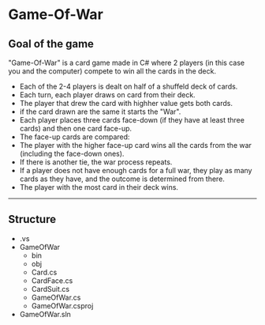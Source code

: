 # Game-Of-War
## Goal of the game
"Game-Of-War" is a card game made in C# where 2 players (in this case you and the computer) compete to win all the cards in the deck. 
- Each of the 2-4 players is dealt on half of a shuffeld deck of cards.
- Each turn, each player draws on card from their deck.
- The player that drew the card with highher value gets both cards.
- if the card drawn are the same it starts the "War".
- Each player places three cards face-down (if they have at least three cards) and then one card face-up.
- The face-up cards are compared:
- The player with the higher face-up card wins all the cards from the war (including the face-down ones).
- If there is another tie, the war process repeats.
- If a player does not have enough cards for a full war, they play as many cards as they have, and the outcome is determined from there.
- The player with the most card in their deck wins.
------------------------------------------------------------------------------------------------------------------------------------------------------------------------------------------------------------------------------
## Structure
- .vs
- GameOfWar
    - bin
    - obj
    - Card.cs
    - CardFace.cs
    - CardSuit.cs
    - GameOfWar.cs
    - GameOfWar.csproj
- GameOfWar.sln
